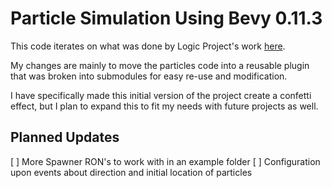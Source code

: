 # Particle Simulation Using Bevy 0.11.3
This code iterates on what was done by Logic Project's work [here](https://www.youtube.com/watch?v=zgi9MT60QYw).

My changes are mainly to move the particles code into a reusable plugin that was broken into submodules for easy re-use and modification. 

I have specifically made this initial version of the project create a confetti effect, but I plan to expand this to fit my needs with future projects as well. 

## Planned Updates
[ ] More Spawner RON's to work with in an example folder
[ ] Configuration upon events about direction and initial location of particles